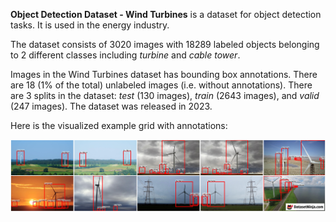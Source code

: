 **Object Detection Dataset - Wind Turbines** is a dataset for object detection tasks. It is used in the energy industry.

The dataset consists of 3020 images with 18289 labeled objects belonging to 2 different classes including *turbine* and *cable tower*.

Images in the Wind Turbines dataset has bounding box annotations. There are 18 (1% of the total) unlabeled images (i.e. without annotations). There are 3 splits in the dataset: *test* (130 images), *train* (2643 images), and *valid* (247 images). The dataset was released in 2023.

Here is the visualized example grid with annotations:

<img src="https://github.com/dataset-ninja/wind-turbines/raw/main/visualizations/horizontal_grid.png">
